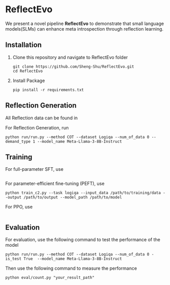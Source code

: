 # ReflectEvo

We present a novel pipeline **ReflectEvo** to demonstrate that small language models(SLMs) can enhance meta introspection through reflection learning.

## Installation
1. Clone this repository and navigate to ReflectEvo folder
   
   ```
   git clone https://github.com/Sheng-Shu/ReflectEvo.git
   cd ReflectEvo
   ```
   
2. Install Package
   
   ```
   pip install -r requirements.txt
   ```
   
## Reflection Generation
All Reflection data can be found in 

For Reflection Generation, run
```
python run/run.py --method COT --dataset Logiqa --num_of_data 0 --demand_type 1 --model_name Meta-Llama-3-8B-Instruct
```

## Training

For full-parameter SFT, use
```
```

For parameter-efficient fine-tuning (PEFT), use
```
python train_c2.py --task logiqa --input_data /path/to/training/data --output /path/to/output --model_path /path/to/model
```

For PPO, use
```
```

## Evaluation
For evaluation, use the following command to test the performance of the model
```
python run/run.py --method COT --dataset Logiqa --num_of_data 0 -is_test True  --model_name Meta-Llama-3-8B-Instruct
```
Then use the following command to measure the performance
```
python eval/count.py "your_result_path"
```
